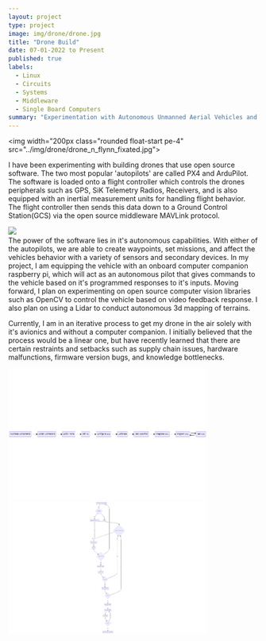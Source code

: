 ```yaml
---
layout: project
type: project
image: img/drone/drone.jpg
title: "Drone Build"
date: 07-01-2022 to Present
published: true
labels:
  - Linux
  - Circuits
  - Systems
  - Middleware
  - Single Board Computers
summary: "Experimentation with Autonomous Unmanned Aerial Vehicles and onboard computing"
---
```




<img width="200px class="rounded float-start pe-4" src="../img/drone/drone_n_flynn_fixated.jpg">


I have been experimenting with building drones that use open source software. The two most popular 'autopilots' are called PX4 and ArduPilot. The software is loaded onto a flight controller which controls the drones peripherals such as GPS, SiK Telemetry Radios, Receivers, and is also equipped with an inertial measurement units for handling flight behavior. The flight controller then sends this data down to a Ground Control Station(GCS) via the open source middleware MAVLink protocol. 
<div class="text-center p-4">
<img width="400px class="img-thumbnail" src="https://ardupilot.org/copter/_images/Pixhawk-Inforgraphic2.jpg">
</div>
The power of the software lies in it's autonomous capabilities. With either of the autopilots, we are able to create waypoints, set missions, and affect the vehicles behavior with a variety of sensors and secondary devices. In my project, I am equipping the vehicle with an onboard computer companion raspberry pi, which will act as an autonomous pilot that gives commands to the vehicle based on it's programmed responses to it's inputs. Moving forward, I plan on experimenting on open source computer vision libraries such as OpenCV to control the vehicle based on video feedback response. I also plan on using a Lidar to conduct autonomous 3d mapping of terrains.

Currently, I am in an iterative process to get my drone in the air solely with it's avionics and without a computer companion. I initially believed that the process would be a linear one, but have recently learned that there are certain restraints and setbacks such as supply chain issues, hardware malfunctions, firmware version bugs, and knowledge bottlenecks.

<div class="text-center p-4">
<img width="400px class="img-thumbnail" src="../img/drone/drone-build-process.png">
</div>

<div class="text-center p-4">
<img width="400px class="img-thumbnail" src="../img/drone/drone-build-process-actual.png">
</div>


